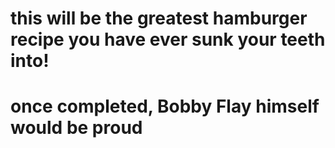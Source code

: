 # this will be the **greatest** hamburger recipe you have ever sunk your teeth into! 
# once completed, Bobby Flay himself would be proud